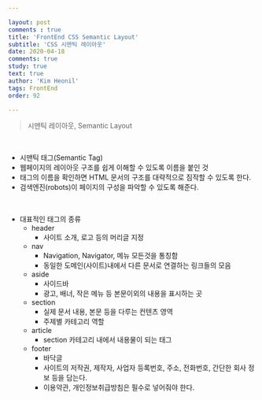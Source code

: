 ```yaml
---

layout: post
comments : true
title: 'FrontEnd CSS Semantic Layout'
subtitle: 'CSS 시맨틱 레이아웃'
date: 2020-04-18
comments: true
study: true
text: true
author: 'Kim Heonil'
tags: FrontEnd
order: 92

---
```


> 시맨틱 레이아웃, Semantic Layout

<br>

- 시맨틱 태그(Semantic Tag)
- 웹페이지의 레이아웃 구조를 쉽게 이해할 수 있도록 이름을 붙인 것
- 태그의 이름을 확인하면 HTML 문서의 구조를 대략적으로 짐작할 수 있도록 한다.
- 검색엔진(robots)이 페이지의 구성을 파악할 수 있도록 해준다.

<br>

- 대표적인 태그의 종류
  - header
    - 사이트 소개, 로고 등의 머리글 지정
  - nav
    - Navigation, Navigator, 메뉴 모든것을 통칭함
    - 동일한 도메인(사이트)내에서 다른 문서로 연결하는 링크들의 모음
  - aside
    - 사이드바
    - 광고, 배너, 작은 메뉴 등 본문이외의 내용을 표시하는 곳
  - section
    - 실제 문서 내용, 본문 등을 다루는 컨텐츠 영역
    - 주제별 카테고리 역할
  - article
    - section 카테고리 내에서 내용물이 되는 태그
  - footer
    - 바닥글
    - 사이트의 저작권, 제작자, 사업자 등록번호, 주소, 전화번호, 간단한 회사 정보 등을 담는다.
    - 이용약관, 개인정보취급방침은 필수로 넣어줘야 한다.
    
<br><br>